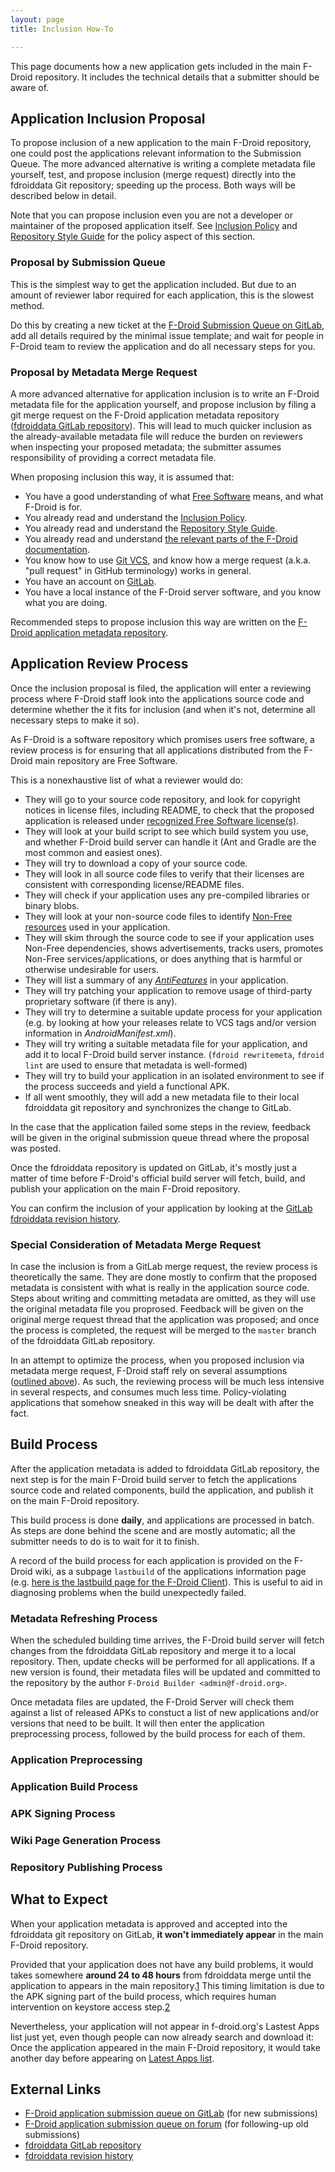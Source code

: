 ```yaml
---
layout: page
title: Inclusion How-To

---
```


This page documents how a new application gets included in the main
F-Droid repository. It includes the technical details that a submitter should be aware of.

Application Inclusion Proposal
------------------------------

To propose inclusion of a new application to the main F-Droid repository,
one could post the applications relevant information to the Submission
Queue. The more advanced alternative is writing a complete metadata file
yourself, test, and propose inclusion (merge request) directly into
the fdroiddata Git repository; speeding up the process. Both ways will be
described below in detail.

Note that you can propose inclusion even you are not a developer or
maintainer of the proposed application itself. See [Inclusion
Policy](../Inclusion_Policy) and [Repository Style
Guide](../Repository_Style_Guide) for the policy aspect of this
section.

### Proposal by Submission Queue

This is the simplest way to get the application included. But due to an
amount of reviewer labor required for each application, this is the
slowest method.

Do this by creating a new ticket at the [F-Droid Submission Queue on
GitLab](https://gitlab.com/fdroid/rfp/issues), add all details required
by the minimal issue template; and wait for people in F-Droid team to review the
application and do all necessary steps for you.

### Proposal by Metadata Merge Request

A more advanced alternative for application inclusion is to
write an F-Droid metadata file for the application yourself, and propose
inclusion by filing a git merge request on the F-Droid application metadata
repository ([fdroiddata GitLab
repository](https://gitlab.com/fdroid/fdroiddata/)). This will lead to
much quicker inclusion as the already-available metadata file will reduce
the burden on reviewers when inspecting your proposed metadata; the submitter
assumes responsibility of providing a correct metadata file.

When proposing inclusion this way, it is assumed that:

-   You have a good understanding of what [Free
    Software](https://www.gnu.org/philosophy/free-sw.html) means, and
    what F-Droid is for.
-   You already read and understand the [Inclusion
    Policy](../Inclusion_Policy).
-   You already read and understand the [Repository Style
    Guide](../Repository_Style_Guide).
-   You already read and understand
    [the relevant parts of the F-Droid documentation](../Build_Metadata_Reference).
-   You know how to use [Git VCS](https://git-scm.com/), and know how
    a merge request (a.k.a. "pull request" in
    GitHub terminology) works in general.
-   You have an account on [GitLab](https://gitlab.com/).
-   You have a local instance of the F-Droid server software, and you know
    what you are doing.

Recommended steps to propose inclusion this way are written on the [F-Droid
application metadata repository](https://gitlab.com/fdroid/fdroiddata/blob/master/CONTRIBUTING.md).

Application Review Process
--------------------------

Once the inclusion proposal is filed, the application will enter a
reviewing process where F-Droid staff look into the applications source
code and determine whether the it fits for inclusion (and when it's
not, determine all necessary steps to make it so).

As F-Droid is a software repository which promises users free software,
a review process is for ensuring that all applications
distributed from the F-Droid main repository are Free Software.

This is a nonexhaustive list of what a reviewer would do:

-   They will go to your source code repository, and look for copyright
    notices in license files, including README, to check that the
    proposed application is released under [recognized Free
    Software license(s)](https://www.gnu.org/licenses/license-list.html).
-   They will look at your build script to see which build system you
    use, and whether F-Droid build server can handle it (Ant and Gradle
    are the most common and easiest ones).
-   They will try to download a copy of your source code.
-   They will look in all source code files to verify that their
    licenses are consistent with corresponding license/README files.
-   They will check if your application uses any pre-compiled libraries or
    binary blobs.
-   They will look at your non-source code files to identify [Non-Free
    resources](https://f-droid.org/wiki/page/Antifeature:NonFreeAssets) used in
    your application.
-   They will skim through the source code to see if your application
    uses Non-Free dependencies, shows advertisements, tracks users,
    promotes Non-Free services/applications, or does anything that is
    harmful or otherwise undesirable for users.
-   They will list a summary of any [_AntiFeatures_](https://f-droid.org/wiki/page/Antifeatures) in
    your application.
-   They will try patching your application to remove usage of
    third-party proprietary software (if there is any).
-   They will try to determine a suitable update process for your
    application (e.g. by looking at how your releases relate to VCS tags
    and/or version information
    in _AndroidManifest.xml_).
-   They will try writing a suitable metadata file for your application,
    and add it to local F-Droid build server instance.
    (`fdroid rewritemeta`, `fdroid
    lint` are used to ensure that metadata is well-formed)
-   They will try to build your application in an isolated environment to
    see if the process succeeds and yield a functional APK.
-   If all went smoothly, they will add a new metadata file to their
    local fdroiddata git repository and synchronizes the change
    to GitLab.

In the case that the application failed some steps in the review, feedback
will be given in the original submission queue thread where the proposal
was posted.

Once the fdroiddata repository is updated on GitLab, it's mostly just a
matter of time before F-Droid's official build server will fetch, build,
and publish your application on the main F-Droid repository.

You can confirm the inclusion of your application by looking at the [GitLab
fdroiddata revision
history](https://gitlab.com/fdroid/fdroiddata/commits/master).

### Special Consideration of Metadata Merge Request

In case the inclusion is from a GitLab merge request, the review process is
theoretically the same. They are done mostly to confirm that
the proposed metadata is consistent with what is really in the
application source code. Steps about writing and committing metadata
are omitted, as they will use the original metadata file you proprosed.
Feedback will be given on the original merge request thread that the
application was proposed; and once the process is completed, the request
will be merged to the `master` branch of the fdroiddata
GitLab repository.

In an attempt to optimize the process, when you proposed inclusion via
metadata merge request, F-Droid staff rely on several assumptions
([outlined above](#Proposal_by_Metadata_Merge_Request)). As such, the
reviewing process will be much less intensive in several respects, and
consumes much less time. Policy-violating applications that somehow
sneaked in this way will be dealt with after the fact.

Build Process
-------------

After the application metadata is added to fdroiddata GitLab repository,
the next step is for the main F-Droid build server to fetch
the applications source code and related components, build the application,
and publish it on the main F-Droid repository.

This build process is done **daily**, and applications are processed
in batch. As steps are done behind the scene and are mostly automatic;
all the submitter needs to do is to wait for it to finish.

A record of the build process for each application is provided on the F-Droid wiki, as a
subpage `lastbuild` of the applications information
page (e.g. [here is the lastbuild page for the F-Droid
Client](https://f-droid.org/wiki/page/org.fdroid.fdroid/lastbuild)).
This is useful to aid in diagnosing problems when the build unexpectedly
failed.

### Metadata Refreshing Process

When the scheduled building time arrives, the F-Droid build server will
fetch changes from the fdroiddata GitLab repository and merge it to a local
repository. Then, update checks will be performed for all
applications. If a new version is found, their metadata files will be
updated and committed to the repository by the author `F-Droid
Builder <admin@f-droid.org>`.

Once metadata files are updated, the F-Droid Server will check them against a
list of released APKs to constuct a list of new applications and/or
versions that need to be built. It will then enter the application
preprocessing process, followed by the build process for each of them.

### Application Preprocessing

### Application Build Process

### APK Signing Process

### Wiki Page Generation Process

### Repository Publishing Process

What to Expect
--------------

When your application metadata is approved and accepted into the fdroiddata
git repository on GitLab, **it won't immediately appear** in the main
F-Droid repository.

Provided that your application does not have any build problems, it would
takes somewhere **around 24 to 48 hours** from fdroiddata merge
until the application to appears in the main
repository.[1](https://f-droid.org/forums/topic/how-fast-the-main-f-droid-repository-updates/)
This timing limitation is due to the APK signing part of the build process,
which requires human intervention on keystore access
step.[2](https://f-droid.org/forums/topic/encouraging-f-droid-participation-by-developers/#post-17868)

Nevertheless, your application will not appear in f-droid.org's Lastest
Apps list just yet, even though people can now already search and
download it: Once the application appeared in the main F-Droid
repository, it would take another day before appearing on [Latest Apps
list](https://f-droid.org/).

External Links
--------------

-   [F-Droid application submission queue on
    GitLab](https://gitlab.com/fdroid/rfp/issues) (for new submissions)
-   [F-Droid application submission queue on
    forum](https://f-droid.org/forums/forum/submission-queue/) (for
    following-up old submissions)
-   [fdroiddata GitLab repository](https://gitlab.com/fdroid/fdroiddata/)
-   [fdroiddata revision
    history](https://gitlab.com/fdroid/fdroiddata/commits/master)
